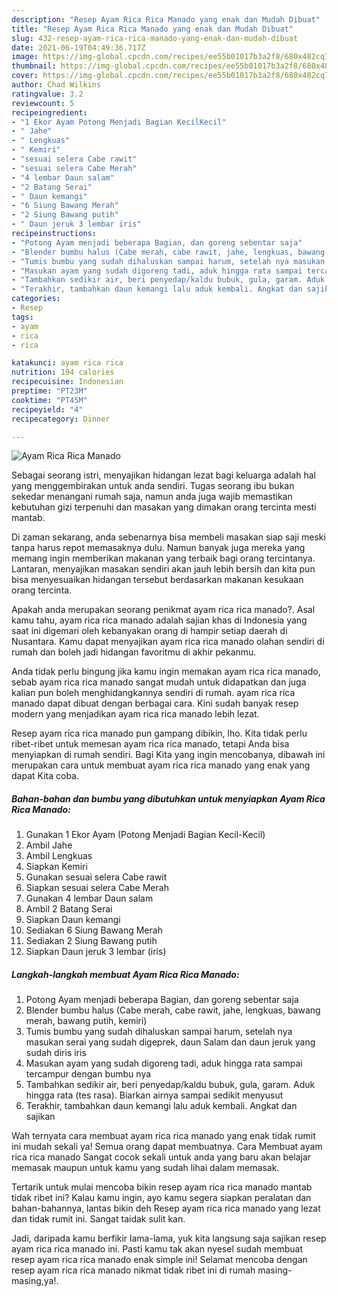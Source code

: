 ```yaml
---
description: "Resep Ayam Rica Rica Manado yang enak dan Mudah Dibuat"
title: "Resep Ayam Rica Rica Manado yang enak dan Mudah Dibuat"
slug: 432-resep-ayam-rica-rica-manado-yang-enak-dan-mudah-dibuat
date: 2021-06-19T04:49:36.717Z
image: https://img-global.cpcdn.com/recipes/ee55b01017b3a2f8/680x482cq70/ayam-rica-rica-manado-foto-resep-utama.jpg
thumbnail: https://img-global.cpcdn.com/recipes/ee55b01017b3a2f8/680x482cq70/ayam-rica-rica-manado-foto-resep-utama.jpg
cover: https://img-global.cpcdn.com/recipes/ee55b01017b3a2f8/680x482cq70/ayam-rica-rica-manado-foto-resep-utama.jpg
author: Chad Wilkins
ratingvalue: 3.2
reviewcount: 5
recipeingredient:
- "1 Ekor Ayam Potong Menjadi Bagian KecilKecil"
- " Jahe"
- " Lengkuas"
- " Kemiri"
- "sesuai selera Cabe rawit"
- "sesuai selera Cabe Merah"
- "4 lembar Daun salam"
- "2 Batang Serai"
- " Daun kemangi"
- "6 Siung Bawang Merah"
- "2 Siung Bawang putih"
- " Daun jeruk 3 lembar iris"
recipeinstructions:
- "Potong Ayam menjadi beberapa Bagian, dan goreng sebentar saja"
- "Blender bumbu halus (Cabe merah, cabe rawit, jahe, lengkuas, bawang merah, bawang putih, kemiri)"
- "Tumis bumbu yang sudah dihaluskan sampai harum, setelah nya masukan serai yang sudah digeprek, daun Salam dan daun jeruk yang sudah diris iris"
- "Masukan ayam yang sudah digoreng tadi, aduk hingga rata sampai tercampur dengan bumbu nya"
- "Tambahkan sedikir air, beri penyedap/kaldu bubuk, gula, garam. Aduk hingga rata (tes rasa). Biarkan airnya sampai sedikit menyusut"
- "Terakhir, tambahkan daun kemangi lalu aduk kembali. Angkat dan sajikan"
categories:
- Resep
tags:
- ayam
- rica
- rica

katakunci: ayam rica rica 
nutrition: 194 calories
recipecuisine: Indonesian
preptime: "PT23M"
cooktime: "PT45M"
recipeyield: "4"
recipecategory: Dinner

---
```



![Ayam Rica Rica Manado](https://img-global.cpcdn.com/recipes/ee55b01017b3a2f8/680x482cq70/ayam-rica-rica-manado-foto-resep-utama.jpg)

Sebagai seorang istri, menyajikan hidangan lezat bagi keluarga adalah hal yang menggembirakan untuk anda sendiri. Tugas seorang ibu bukan sekedar menangani rumah saja, namun anda juga wajib memastikan kebutuhan gizi terpenuhi dan masakan yang dimakan orang tercinta mesti mantab.

Di zaman  sekarang, anda sebenarnya bisa membeli masakan siap saji meski tanpa harus repot memasaknya dulu. Namun banyak juga mereka yang memang ingin memberikan makanan yang terbaik bagi orang tercintanya. Lantaran, menyajikan masakan sendiri akan jauh lebih bersih dan kita pun bisa menyesuaikan hidangan tersebut berdasarkan makanan kesukaan orang tercinta. 



Apakah anda merupakan seorang penikmat ayam rica rica manado?. Asal kamu tahu, ayam rica rica manado adalah sajian khas di Indonesia yang saat ini digemari oleh kebanyakan orang di hampir setiap daerah di Nusantara. Kamu dapat menyajikan ayam rica rica manado olahan sendiri di rumah dan boleh jadi hidangan favoritmu di akhir pekanmu.

Anda tidak perlu bingung jika kamu ingin memakan ayam rica rica manado, sebab ayam rica rica manado sangat mudah untuk didapatkan dan juga kalian pun boleh menghidangkannya sendiri di rumah. ayam rica rica manado dapat dibuat dengan berbagai cara. Kini sudah banyak resep modern yang menjadikan ayam rica rica manado lebih lezat.

Resep ayam rica rica manado pun gampang dibikin, lho. Kita tidak perlu ribet-ribet untuk memesan ayam rica rica manado, tetapi Anda bisa menyiapkan di rumah sendiri. Bagi Kita yang ingin mencobanya, dibawah ini merupakan cara untuk membuat ayam rica rica manado yang enak yang dapat Kita coba.

<!--inarticleads1-->

##### Bahan-bahan dan bumbu yang dibutuhkan untuk menyiapkan Ayam Rica Rica Manado:

1. Gunakan 1 Ekor Ayam (Potong Menjadi Bagian Kecil-Kecil)
1. Ambil  Jahe
1. Ambil  Lengkuas
1. Siapkan  Kemiri
1. Gunakan sesuai selera Cabe rawit
1. Siapkan sesuai selera Cabe Merah
1. Gunakan 4 lembar Daun salam
1. Ambil 2 Batang Serai
1. Siapkan  Daun kemangi
1. Sediakan 6 Siung Bawang Merah
1. Sediakan 2 Siung Bawang putih
1. Siapkan  Daun jeruk 3 lembar (iris)




<!--inarticleads2-->

##### Langkah-langkah membuat Ayam Rica Rica Manado:

1. Potong Ayam menjadi beberapa Bagian, dan goreng sebentar saja
1. Blender bumbu halus (Cabe merah, cabe rawit, jahe, lengkuas, bawang merah, bawang putih, kemiri)
1. Tumis bumbu yang sudah dihaluskan sampai harum, setelah nya masukan serai yang sudah digeprek, daun Salam dan daun jeruk yang sudah diris iris
1. Masukan ayam yang sudah digoreng tadi, aduk hingga rata sampai tercampur dengan bumbu nya
1. Tambahkan sedikir air, beri penyedap/kaldu bubuk, gula, garam. Aduk hingga rata (tes rasa). Biarkan airnya sampai sedikit menyusut
1. Terakhir, tambahkan daun kemangi lalu aduk kembali. Angkat dan sajikan




Wah ternyata cara membuat ayam rica rica manado yang enak tidak rumit ini mudah sekali ya! Semua orang dapat membuatnya. Cara Membuat ayam rica rica manado Sangat cocok sekali untuk anda yang baru akan belajar memasak maupun untuk kamu yang sudah lihai dalam memasak.

Tertarik untuk mulai mencoba bikin resep ayam rica rica manado mantab tidak ribet ini? Kalau kamu ingin, ayo kamu segera siapkan peralatan dan bahan-bahannya, lantas bikin deh Resep ayam rica rica manado yang lezat dan tidak rumit ini. Sangat taidak sulit kan. 

Jadi, daripada kamu berfikir lama-lama, yuk kita langsung saja sajikan resep ayam rica rica manado ini. Pasti kamu tak akan nyesel sudah membuat resep ayam rica rica manado enak simple ini! Selamat mencoba dengan resep ayam rica rica manado nikmat tidak ribet ini di rumah masing-masing,ya!.

